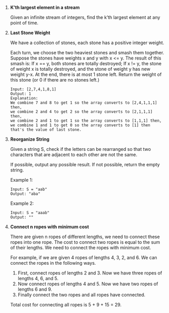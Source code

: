 1.  **K’th largest element in a stream**

    Given an infinite stream of integers, find the k’th largest element at any point of time.

2.  **Last Stone Weight**

    We have a collection of stones, each stone has a positive integer weight.

    Each turn, we choose the two heaviest stones and smash them together.  Suppose the stones have weights x and y with x <= y.  The result of this smash is:
    If x == y, both stones are totally destroyed;
    If x != y, the stone of weight x is totally destroyed, and the stone of weight y has new weight y-x.
    At the end, there is at most 1 stone left.  Return the weight of this stone (or 0 if there are no stones left.) 
    
        Input: [2,7,4,1,8,1]
        Output: 1
        Explanation: 
        We combine 7 and 8 to get 1 so the array converts to [2,4,1,1,1] then,
        we combine 2 and 4 to get 2 so the array converts to [2,1,1,1] then,
        we combine 2 and 1 to get 1 so the array converts to [1,1,1] then,
        we combine 1 and 1 to get 0 so the array converts to [1] then that's the value of last stone.

3.  **Reorganize String**   

    Given a string S, check if the letters can be rearranged so that two characters that are adjacent to each other are not the same.
    
    If possible, output any possible result.  If not possible, return the empty string.   
    
    Example 1:
    
        Input: S = "aab"
        Output: "aba"
    Example 2:
    
        Input: S = "aaab"
        Output: ""
        
4. **Connect n ropes with minimum cost**

    There are given n ropes of different lengths, we need to connect these ropes into one rope. The cost to connect two 
    ropes is equal to the sum of their lengths. We need to connect the ropes with minimum cost.        
    
    For example, if we are given 4 ropes of lengths 4, 3, 2, and 6. We can connect the ropes in the following ways.
    
    1) First, connect ropes of lengths 2 and 3. Now we have three ropes of lengths 4, 6, and 5.
    2) Now connect ropes of lengths 4 and 5. Now we have two ropes of lengths 6 and 9.
    3) Finally connect the two ropes and all ropes have connected.
    
    Total cost for connecting all ropes is 5 + 9 + 15 = 29. 